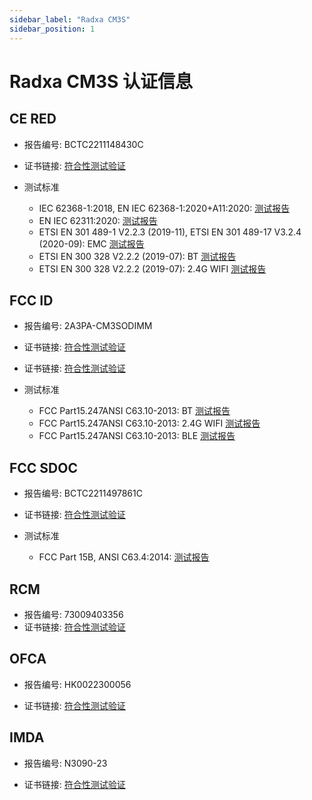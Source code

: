 ```yaml
---
sidebar_label: "Radxa CM3S"
sidebar_position: 1
---
```


# Radxa CM3S 认证信息

## CE RED

- 报告编号: BCTC2211148430C

- 证书链接: [符合性测试验证](https://dl.radxa.com/cm3s/compliance/CE_RED/BCTC2211148430C_CM3_SODIMM_CE-RED.pdf)

- 测试标准
  - IEC 62368-1:2018, EN IEC 62368-1:2020+A11:2020: [测试报告](<https://dl.radxa.com/cm3s/compliance/CE_RED/BCTC2211028862S_Radxa_ROCK%c2%a03_CM3_SODIMM_CE-RED_EN62368(2020).pdf>)
  - EN IEC 62311:2020: [测试报告](https://dl.radxa.com/cm3s/compliance/CE_RED/BCTC2211148430-1E_CM3_SODIMM_CE-RED_EN62311.pdf)
  - ETSI EN 301 489-1 V2.2.3 (2019-11), ETSI EN 301 489-17 V3.2.4 (2020-09): EMC [测试报告](https://dl.radxa.com/cm3s/compliance/CE_RED/BCTC2211148430-2E_CM3_SODIMM_CE-RED_EN301489.pdf)
  - ETSI EN 300 328 V2.2.2 (2019-07): BT [测试报告](https://dl.radxa.com/cm3s/compliance/CE_RED/BCTC2211148430-3E_CM3_SODIMM_CE-RED_EN300328.pdf)
  - ETSI EN 300 328 V2.2.2 (2019-07): 2.4G WIFI [测试报告](https://dl.radxa.com/cm3s/compliance/CE_RED/BCTC2211148430-4E_CM3_SODIMM_CE-RED_EN300328.pdf)

## FCC ID

- 报告编号: 2AЗPA-CM3SODIMM

- 证书链接: [符合性测试验证](https://dl.radxa.com/cm3s/compliance/FCC_ID/DSS-TC557507.pdf)
- 证书链接: [符合性测试验证](https://dl.radxa.com/cm3s/compliance/FCC_ID/DTS-TC518158.pdf)

- 测试标准
  - FCC Part15.247ANSI C63.10-2013: BT [测试报告](https://dl.radxa.com/cm3s/compliance/FCC_ID/BCTC2211764585-1E_FCC_ID_BT.pdf)
  - FCC Part15.247ANSI C63.10-2013: 2.4G WIFI [测试报告](https://dl.radxa.com/cm3s/compliance/FCC_ID/BCTC2211764585-2E_FCC_ID_2.4GWiFi.pdf)
  - FCC Part15.247ANSI C63.10-2013: BLE [测试报告](https://dl.radxa.com/cm3s/compliance/FCC_ID/BCTC2211764585-3E_FCC_ID_BLE_1M.pdf)

## FCC SDOC

- 报告编号: BCTC2211497861C

- 证书链接: [符合性测试验证](https://dl.radxa.com/cm3s/compliance/FCC_SDOC/BCTC2211497861C_CM3_SODIMM_FCC.pdf)

- 测试标准
  - FCC Part 15B, ANSI C63.4:2014: [测试报告](https://dl.radxa.com/cm3s/compliance/FCC_SDOC/BCTC2211497861E_CM3_SODIMM_FCC.pdf)

## RCM

- 报告编号: 73009403356
- 证书链接: [符合性测试验证](https://dl.radxa.com/cm3s/compliance/AU_RCM/Supplier_declaration_of_conformity.pdf)

## OFCA

- 报告编号: HK0022300056

- 证书链接: [符合性测试验证](https://dl.radxa.com/cm3s/compliance/HK_OFCA/HK0022300056_ROCK_3_Compute_Module_SODIMM_CM3_Sodimm_OFCA.pdf)

## IMDA

- 报告编号: N3090-23

- 证书链接: [符合性测试验证](https://dl.radxa.com/cm3s/compliance/SG_IMDA/IMDA_ESER_Acknowledgement_of_Registration_for_Radxa_CM3_Sodimm.pdf)

